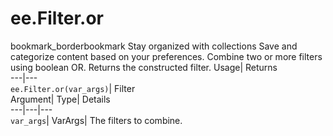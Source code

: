  
#  ee.Filter.or 
bookmark_borderbookmark Stay organized with collections  Save and categorize content based on your preferences.
Combine two or more filters using boolean OR. 
Returns the constructed filter.
Usage| Returns  
---|---  
`ee.Filter.or(var_args)`| Filter  
Argument| Type| Details  
---|---|---  
`var_args`| VarArgs| The filters to combine.  
